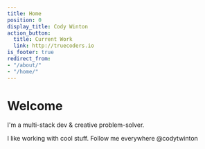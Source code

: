 ```yaml
---
title: Home
position: 0
display_title: Cody Winton
action_button:
  title: Current Work
  link: http://truecoders.io
is_footer: true
redirect_from:
- "/about/"
- "/home/"
---
```


# Welcome

I'm a multi-stack dev & creative problem-solver.

I like working with cool stuff. Follow me everywhere @codytwinton
